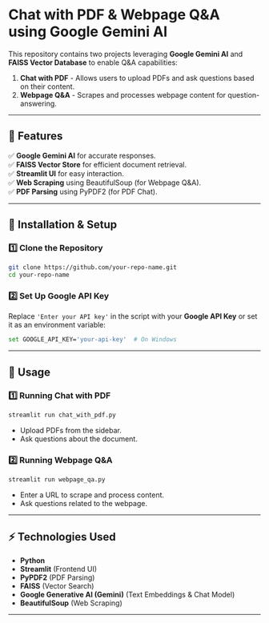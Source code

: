 # Chat with PDF & Webpage Q&A using Google Gemini AI

This repository contains two projects leveraging **Google Gemini AI** and **FAISS Vector Database** to enable Q&A capabilities:
1. **Chat with PDF** - Allows users to upload PDFs and ask questions based on their content.
2. **Webpage Q&A** - Scrapes and processes webpage content for question-answering.

---

## 🚀 Features
✅ **Google Gemini AI** for accurate responses.  
✅ **FAISS Vector Store** for efficient document retrieval.  
✅ **Streamlit UI** for easy interaction.  
✅ **Web Scraping** using BeautifulSoup (for Webpage Q&A).  
✅ **PDF Parsing** using PyPDF2 (for PDF Chat).  

---

## 📌 Installation & Setup

### **1️⃣ Clone the Repository**
```bash
git clone https://github.com/your-repo-name.git
cd your-repo-name
```

### **2️⃣ Set Up Google API Key**
Replace `'Enter your API key'` in the script with your **Google API Key** or set it as an environment variable:
```bash
set GOOGLE_API_KEY='your-api-key'  # On Windows
```

---

## 📖 Usage

### **1️⃣ Running Chat with PDF**
```bash
streamlit run chat_with_pdf.py
```
- Upload PDFs from the sidebar.
- Ask questions about the document.

### **2️⃣ Running Webpage Q&A**
```bash
streamlit run webpage_qa.py
```
- Enter a URL to scrape and process content.
- Ask questions related to the webpage.

---

## ⚡ Technologies Used
- **Python**
- **Streamlit** (Frontend UI)
- **PyPDF2** (PDF Parsing)
- **FAISS** (Vector Search)
- **Google Generative AI (Gemini)** (Text Embeddings & Chat Model)
- **BeautifulSoup** (Web Scraping)

---
